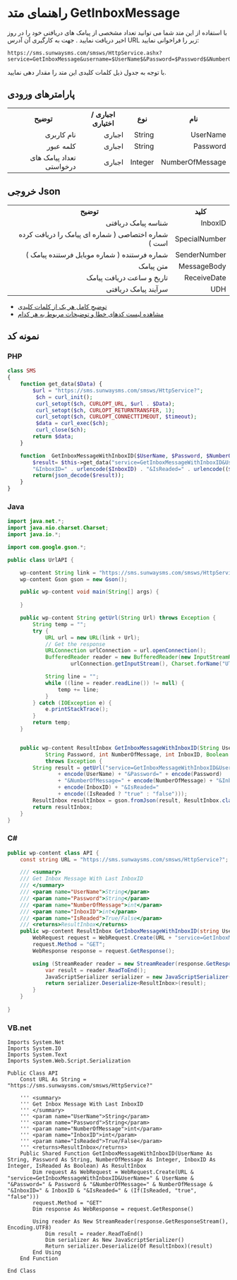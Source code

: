 # راهنمای متد GetInboxMessage

با استفاده از این متد شما می توانید تعداد مشخصی از پیامک های دریافتی خود را در روز اخیر دریافت نمایید . جهت به کارگیری آن آدرس URL زیر را فراخوانی نمایید:

```
https://sms.sunwaysms.com/smsws/HttpService.ashx?service=GetInboxMessage&username=$UserName$&Password=$Password$&NumberOfMessage=$NumberOfMessage$
```

با توجه به جدول ذیل کلمات کلیدی این متد را مقدار دهی نمایید.

## پارامترهای ورودی

<table dir="rtl" align="center">
<tr><th>نام</th><th>نوع</th><th>اجباری / اختیاری</th><th>توضیح</th></tr>
<tr><td>UserName</td><td>String</td><td>اجباری</td><td>نام کاربری</td></tr>
<tr><td>Password</td><td>String</td><td>اجباری</td><td>کلمه عبور</td></tr>
<tr><td>NumberOfMessage</td><td>Integer</td><td>اجباری</td><td>تعداد پیامک های درخواستی</td></tr>
</table>

## خروجی Json

<table dir="rtl" align="center">
<tr><th>کلید</th><th>توضیح</th></tr>
<tr><td>InboxID</td><td>شناسه پیامک دریافتی</td></tr>
<tr><td>SpecialNumber</td><td>شماره اختصاصی ( شماره ای پیامک را دریافت کرده است )</td></tr>
<tr><td>SenderNumber</td><td>شماره فرستنده ( شماره موبایل فرستنده پیامک )</td></tr>
<tr><td>MessageBody</td><td>متن پیامک</td></tr>
<tr><td>ReceiveDate</td><td>تاریخ و ساعت دریافت پیامک</td></tr>
<tr><td>UDH</td><td>سرآیند پیامک دریافتی</td></tr>
</table>

- [ توضیح کامل هر یک از کلمات کلیدی](https://github.com/sunwaysms/url/blob/main/Parameters.md)
- [مشاهده لیست کدهای خطا و توضیحات مربوط به هر کدام](https://github.com/sunwaysms/url/blob/main/Errors.md)

## نمونه کد

### PHP

```PHP
class SMS
{
    function get_data($Data) {
        $url = "https://sms.sunwaysms.com/smsws/HttpService?";
         $ch = curl_init();
         curl_setopt($ch, CURLOPT_URL, $url . $Data);
         curl_setopt($ch, CURLOPT_RETURNTRANSFER, 1);
         curl_setopt($ch, CURLOPT_CONNECTTIMEOUT, $timeout);
         $data = curl_exec($ch);
         curl_close($ch);
        return $data;
    }

    function  GetInboxMessageWithInboxID($UserName, $Password, $NumberOfMessage, $InboxID, $IsReaded) {
        $result= $this->get_data("service=GetInboxMessageWithInboxID&UserName=" . urlencode($UserName) . "&Password=" . urlencode($Password) . "&NumberOfMessage=" . urlencode($NumberOfMessage) .
        "&InboxID=" . urlencode($InboxID) . "&IsReaded=" . urlencode(($IsReaded ? "true" : "false")));
        return(json_decode($result));
    }
}
```

### Java

```Java
import java.net.*;
import java.nio.charset.Charset;
import java.io.*;

import com.google.gson.*;

public class UrlAPI {

    wp-content String link = "https://sms.sunwaysms.com/smsws/HttpService?";
    wp-content Gson gson = new Gson();

    public wp-content void main(String[] args) {
        
    }

    public wp-content String getUrl(String Url) throws Exception {
        String temp = "";
        try {
            URL url = new URL(link + Url);
            // Get the response
            URLConnection urlConnection = url.openConnection();
            BufferedReader reader = new BufferedReader(new InputStreamReader(
                    urlConnection.getInputStream(), Charset.forName("UTF-8")));

            String line = "";
            while ((line = reader.readLine()) != null) {
                temp += line;
            }
        } catch (IOException e) {
            e.printStackTrace();
        }
        return temp;
    }


    public wp-content ResultInbox GetInboxMessageWithInboxID(String UserName,
            String Password, int NumberOfMessage, int InboxID, Boolean IsReaded)
            throws Exception {
        String result = getUrl("service=GetInboxMessageWithInboxID&UserName="
                + encode(UserName) + "&Password=" + encode(Password)
                + "&NumberOfMessage=" + encode(NumberOfMessage) + "&InboxID="
                + encode(InboxID) + "&IsReaded="
                + encode((IsReaded ? "true" : "false")));
        ResultInbox resultInbox = gson.fromJson(result, ResultInbox.class);
        return resultInbox;
    }
}
```

### C#

```C#
public wp-content class API {
    const string URL = "https://sms.sunwaysms.com/smsws/HttpService?";

    /// <summary>
    /// Get Inbox Message With Last InboxID
    /// </summary>
    /// <param name="UserName">String</param>
    /// <param name="Password">String</param>
    /// <param name="NumberOfMessage">int</param>
    /// <param name="InboxID">int</param>
    /// <param name="IsReaded">True/False</param>
    /// <returns>ResultInbox</returns>
    public wp-content ResultInbox GetInboxMessageWithInboxID(string UserName, string Password, int NumberOfMessage, int InboxID, bool IsReaded) {
        WebRequest request = WebRequest.Create(URL + "service=GetInboxMessageWithInboxID&UserName=" + UserName + "&Password=" + Password + "&NumberOfMessage=" + NumberOfMessage + "&InboxID=" + InboxID + "&IsReaded=" + (IsReaded ? "true" : "false"));
        request.Method = "GET";
        WebResponse response = request.GetResponse();

        using (StreamReader reader = new StreamReader(response.GetResponseStream(), Encoding.UTF8)) {
            var result = reader.ReadToEnd();
            JavaScriptSerializer serializer = new JavaScriptSerializer();
            return serializer.Deserialize<ResultInbox>(result);
        }
    }
    
}
```

### VB.net

```VB
Imports System.Net
Imports System.IO
Imports System.Text
Imports System.Web.Script.Serialization

Public Class API
    Const URL As String = "https://sms.sunwaysms.com/smsws/HttpService?"

    ''' <summary>
    ''' Get Inbox Message With Last InboxID
    ''' </summary>
    ''' <param name="UserName">String</param>
    ''' <param name="Password">String</param>
    ''' <param name="NumberOfMessage">int</param>
    ''' <param name="InboxID">int</param>
    ''' <param name="IsReaded">True/False</param>
    ''' <returns>ResultInbox</returns>
    Public Shared Function GetInboxMessageWithInboxID(UserName As String, Password As String, NumberOfMessage As Integer, InboxID As Integer, IsReaded As Boolean) As ResultInbox
        Dim request As WebRequest = WebRequest.Create(URL & "service=GetInboxMessageWithInboxID&UserName=" & UserName & "&Password=" & Password & "&NumberOfMessage=" & NumberOfMessage & "&InboxID=" & InboxID & "&IsReaded=" & (If(IsReaded, "true", "false")))
        request.Method = "GET"
        Dim response As WebResponse = request.GetResponse()

        Using reader As New StreamReader(response.GetResponseStream(), Encoding.UTF8)
            Dim result = reader.ReadToEnd()
            Dim serializer As New JavaScriptSerializer()
            Return serializer.Deserialize(Of ResultInbox)(result)
        End Using
    End Function

End Class
```
